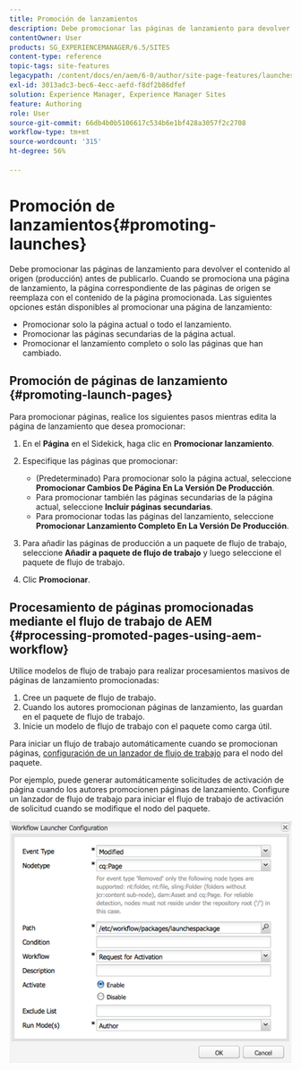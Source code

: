 ```yaml
---
title: Promoción de lanzamientos
description: Debe promocionar las páginas de lanzamiento para devolver el contenido al origen (producción) antes de publicarlo. Cuando se promociona una página de lanzamiento, la página correspondiente de las páginas de origen se reemplaza con el contenido de la página promocionada.
contentOwner: User
products: SG_EXPERIENCEMANAGER/6.5/SITES
content-type: reference
topic-tags: site-features
legacypath: /content/docs/en/aem/6-0/author/site-page-features/launches
exl-id: 3013adc3-bec6-4ecc-aefd-f8df2b86dfef
solution: Experience Manager, Experience Manager Sites
feature: Authoring
role: User
source-git-commit: 66db4b0b5106617c534b6e1bf428a3057f2c2708
workflow-type: tm+mt
source-wordcount: '315'
ht-degree: 56%

---
```


# Promoción de lanzamientos{#promoting-launches}

Debe promocionar las páginas de lanzamiento para devolver el contenido al origen (producción) antes de publicarlo. Cuando se promociona una página de lanzamiento, la página correspondiente de las páginas de origen se reemplaza con el contenido de la página promocionada. Las siguientes opciones están disponibles al promocionar una página de lanzamiento:

* Promocionar solo la página actual o todo el lanzamiento.
* Promocionar las páginas secundarias de la página actual.
* Promocionar el lanzamiento completo o solo las páginas que han cambiado.

## Promoción de páginas de lanzamiento {#promoting-launch-pages}

Para promocionar páginas, realice los siguientes pasos mientras edita la página de lanzamiento que desea promocionar:

1. En el **Página** en el Sidekick, haga clic en **Promocionar lanzamiento**.
1. Especifique las páginas que promocionar:

   * (Predeterminado) Para promocionar solo la página actual, seleccione **Promocionar Cambios De Página En La Versión De Producción**.
   * Para promocionar también las páginas secundarias de la página actual, seleccione **Incluir páginas secundarias**.
   * Para promocionar todas las páginas del lanzamiento, seleccione **Promocionar Lanzamiento Completo En La Versión De Producción**.

1. Para añadir las páginas de producción a un paquete de flujo de trabajo, seleccione **Añadir a paquete de flujo de trabajo** y luego seleccione el paquete de flujo de trabajo.
1. Clic **Promocionar**.

## Procesamiento de páginas promocionadas mediante el flujo de trabajo de AEM {#processing-promoted-pages-using-aem-workflow}

Utilice modelos de flujo de trabajo para realizar procesamientos masivos de páginas de lanzamiento promocionadas:

1. Cree un paquete de flujo de trabajo.
1. Cuando los autores promocionan páginas de lanzamiento, las guardan en el paquete de flujo de trabajo.
1. Inicie un modelo de flujo de trabajo con el paquete como carga útil.

Para iniciar un flujo de trabajo automáticamente cuando se promocionan páginas, [configuración de un lanzador de flujo de trabajo](/help/sites-administering/workflows-starting.md#workflows-launchers) para el nodo del paquete.

Por ejemplo, puede generar automáticamente solicitudes de activación de página cuando los autores promocionen páginas de lanzamiento. Configure un lanzador de flujo de trabajo para iniciar el flujo de trabajo de activación de solicitud cuando se modifique el nodo del paquete.

![chlimage_1-136](assets/chlimage_1-136.png)
